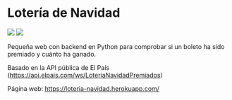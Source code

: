 # Lotería de Navidad 
[<img src="https://img.shields.io/website?down_color=red&down_message=Down...&style=for-the-badge&up_color=green&up_message=Visit%20us%21&url=https%3A%2F%2Floteria-navidad.herokuapp.com%2F"/>](https://loteria-navidad.herokuapp.com/)
[<img src="https://img.shields.io/badge/dynamic/json?label=Website%20Views&query=value&url=https%3A%2F%2Fapi.countapi.xyz%2Fget%2Floteria-navidad.herokuapp.com%2Fvisits&style=for-the-badge"/>](https://loteria-navidad.herokuapp.com/)

<!-- Yeah, the links are huge... -->

Pequeña web con backend en Python para comprobar si un boleto ha sido premiado y cuánto ha ganado.

Basado en la API pública de El País (https://api.elpais.com/ws/LoteriaNavidadPremiados)

Página web: https://loteria-navidad.herokuapp.com/
